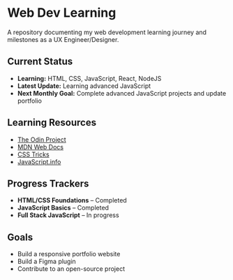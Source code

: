 # Web Dev Learning
A repository documenting my web development learning journey and milestones as a UX Engineer/Designer.

## Current Status
- **Learning:** HTML, CSS, JavaScript, React, NodeJS
- **Latest Update:** Learning advanced JavaScript
- **Next Monthly Goal:** Complete advanced JavaScript projects and update portfolio

## Learning Resources
- [The Odin Project](https://www.theodinproject.com/)
- [MDN Web Docs](https://developer.mozilla.org/)
- [CSS Tricks](https://css-tricks.com/)
- [JavaScript.info](https://javascript.info/)

## Progress Trackers
- **HTML/CSS Foundations** – Completed
- **JavaScript Basics** – Completed 
- **Full Stack JavaScript** – In progress 

## Goals
- Build a responsive portfolio website
- Build a Figma plugin
- Contribute to an open-source project